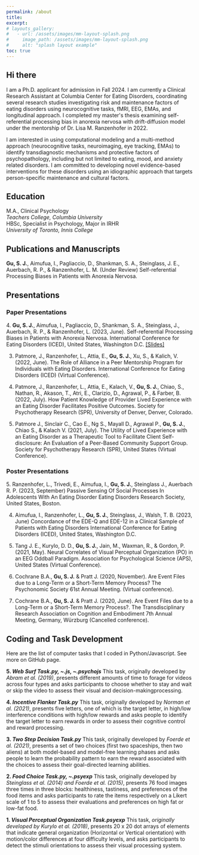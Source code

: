 ```yaml
---
permalink: /about
title: 
excerpt: 
# layouts_gallery:
#   - url: /assets/images/mm-layout-splash.png
#     image_path: /assets/images/mm-layout-splash.png
#     alt: "splash layout example"
toc: true
---
```


<style>
    .page__content .smallfont {
        font-size: 1.3vh;
        white-space: pre-wrap;
    }
</style>

## Hi there <i class="far fa-smile-beam"></i> 
<p class="smallfont">I am a Ph.D. applicant for admission in Fall 2024. I am currently a Clinical Research Assistant at Columbia Center for Eating Disorders, coordinating several research studies investigating risk and maintenance factors of eating disorders using neurocognitive tasks, fMRI, EEG, EMAs, and longitudinal approach. I completed my master's thesis examining self-referential processing bias in anorexia nervosa with drift-diffusion model under the mentorship of Dr. Lisa M. Ranzenhofer in 2022.

I am interested in using computational modeling and a multi-method approach (neurocognitive tasks, neuroimaging, eye tracking, EMAs) to identify transdiagnostic mechanisms and protective factors of psychopathology, including but not limited to eating, mood, and anxiety related disorders. I am committed to developing novel evidence-based interventions for these disorders using an idiographic approach that targets person-specific maintenance and cultural factors.
</p>

## Education <i class="fas fa-graduation-cap"></i> 
<p class="smallfont">M.A., Clinical Psychology<i><br>Teachers College, Columbia University</i><br>
HBSc, Specialist in Psychology, Major in IRHR<i><br>University of Toronto, Innis College</i></p>

## Publications and Manuscripts <i class="fas fa-edit"></i> 
<p class="smallfont"><b>Gu, S. J.</b>, Aimufua, I., Pagliaccio, D., Shankman, S. A., Steinglass, J. E., Auerbach, R. P., & Ranzenhofer, L. M. (Under Review) Self-referential Processing Biases in Patients with Anorexia Nervosa.
</p>

## Presentations <i class="fas fa-chalkboard-teacher"></i>
### Paper Presentations 
<p class="smallfont">4. <b>Gu, S. J.</b>, Aimufua, I., Pagliaccio, D., Shankman, S. A., Steinglass, J., Auerbach, R. P., & Ranzenhofer, L. (2023, June). Self-referential Processing Biases in Patients with Anorexia Nervosa. International Conference for Eating Disorders (ICED), United States, Washington D.C. <a href="/assets/slides/ICED2023_final.pdf">[Slides]</a>

3. Patmore, J., Ranzenhofer, L., Attia, E., <b>Gu, S. J.</b>, Xu, S., & Kalich, V. (2022, June). The Role of Alliance in a Peer Mentorship Program for Individuals with Eating Disorders. International Conference for Eating Disorders (ICED) (Virtual Conference).

2. Patmore, J., Ranzenhofer, L., Attia, E., Kalach, V., <b>Gu, S. J.</b>, Chiao, S., Nathan, R., Akason, T., Atri, E., Clarizio, D., Agrawal, P., & Farber, B. (2022, July). How Patient Knowledge of Provider Lived Experience with an Eating Disorder Facilitates Positive Outcomes. Society for Psychotherapy Research (SPR), University of Denver, Denver, Colorado.

1. Patmore J., Sinclair C., Cao E., Ng S., Mayall D., Agrawal P., <b>Gu, S. J.</b>, Chiao S., & Kalach V. (2021, July). The Utility of Lived Experience with an Eating Disorder as a Therapeutic Tool to Facilitate Client Self-disclosure: An Evaluation of a Peer-Based Community Support Group. Society for Psychotherapy Research (SPR), United States (Virtual Conference).
</p>

### Poster Presentations
<p class="smallfont">5. Ranzenhofer, L., Trivedi, E., Aimufua, I., <b>Gu, S. J.</b>, Steinglass J., Auerbach R. P. (2023, September) Passive Sensing Of Social Processes In Adolescents With An Eating Disorder Eating Disorders Research Society, United States, Boston.

4. Aimufua, I., Ranzenhofer, L., <b>Gu, S. J.</b>, Steinglass, J., Walsh, T. B. (2023, June) Concordance of the EDE-Q and EDE-12 in a Clinical Sample of Patients with Eating Disorders International Conference for Eating Disorders (ICED), United States, Washington D.C.

3. Tang J. E., Kurylo, D. D., <b>Gu, S. J.</b>, Jain, M., Waxman, R., & Gordon, P. (2021, May). Neural Correlates of Visual Perceptual Organization (PO) in an EEG Oddball Paradigm. Association for Psychological Science (APS), United States (Virtual Conference).

2. Cochrane B.A., <b>Gu, S. J.</b> & Pratt J. (2020, November). Are Event Files due to a Long-Term or a Short-Term Memory Process? The Psychonomic Society 61st Annual Meeting. (Virtual conference).

1. Cochrane B.A., <b>Gu, S. J.</b> & Pratt J. (2020, June). Are Event Files due to a Long-Term or a Short-Term Memory Process?. The Transdisciplinary Research Association on Cognition and Embodiment 7th Annual Meeting, Germany, Würzburg (Cancelled conference).
</p>

## Coding and Task Development <i class="fas fa-code"></i>
<p class="smallfont">Here are the list of computer tasks that I coded in Python/Javascript. See more on GitHub page.

<b>5. <i>Web Surf Task.py, ~.js, ~.psychojs</i></b>
This task, originally developed by <i>Abram et al. (2019)</i>, presents different amounts of time to forage for videos across four types and asks participants to choose whether to stay and wait or skip the video to assess their visual and decision-makingprocessing.

<b>4. <i>Incentive Flanker Task.py</i></b>
This task, originally developed by <i>Norman et al. (2021)</i>, presents five letters, one of which is the target letter, in high/low interference conditions with high/low rewards and asks people to identify the target letter to earn rewards in order to assess their cognitive control and reward processing.

<b>3. <i>Two Step Decision Task.py</i></b>
This task, originally developed by <i>Foerde et al. (2021)</i>, presents a set of two choices (first two spaceships, then two aliens) at both model-based and model-free learning phases and asks people to learn the probability pattern to earn the reward associated with the choices to assess their goal-directed learning abilities.

<b>2. <i>Food Choice Task.py, ~.psyexp</i></b>
This task, originally developed by <i>Steinglass et al. (2014) and Foerde et al. (2015)</i>, presents 76 food images three times in three blocks: healthiness, tastiness, and preferences of the food items and asks participants to rate the items respectively on a Likert scale of 1 to 5 to assess their evaluations and preferences on high fat or low-fat food.

<b>1. <i>Visual Perceptual Organization Task.psyexp</i></b>
This task, <i>originally developed by Kurylo et al. (2018)</i>, presents 20 x 20 dot arrays of elements that indicate general organization (Horizontal or Vertical orientation) with motion/color differences at four difficulty levels, and asks participants to detect the stimuli orientations to assess their visual processing system. </p>
